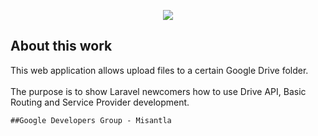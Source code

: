 <p align="center"><a href="" target="_blank"><img src="https://i.imgur.com/zLYzTXt.png"></a></p>

## About this work

This web application allows upload files to a certain Google Drive folder.
<br/><br/>
The purpose is to show Laravel newcomers how to use Drive API, Basic Routing and Service Provider development.

    ##Google Developers Group - Misantla


